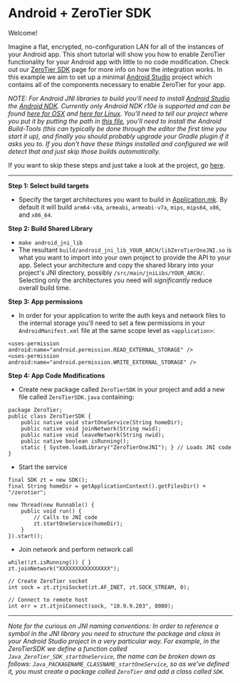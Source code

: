 Android + ZeroTier SDK
====

Welcome!

Imagine a flat, encrypted, no-configuration LAN for all of the instances of your Android app. This short tutorial will show you how to enable ZeroTier functionality for your Android app with little to no code modification. Check out our [ZeroTier SDK](https://www.zerotier.com/blog) page for more info on how the integration works. In this example we aim to set up a minimal [Android Studio](https://developer.android.com/studio/index.html) project which contains all of the components necessary to enable ZeroTier for your app.

*NOTE: For Android JNI libraries to build you'll need to install [Android Studio](https://developer.android.com/studio/index.html) the [Android NDK](https://developer.android.com/ndk/index.html). Currently only Android NDK r10e is supported and can be found [here for OSX](http://dl.google.com/android/repository/android-ndk-r10e-darwin-x86_64.zip) and [here for Linux](http://dl.google.com/android/repository/android-ndk-r10e-linux-x86_64.zip). You'll need to tell our project where you put it by putting the path in [this file](android/proj/local.properties), you'll need to install the Android Build-Tools (this can typically be done through the editor the first time you start it up), and finally you should probably upgrade your Gradle plugin if it asks you to. If you don't have these things installed and configured we will detect that and just skip those builds automatically.*

If you want to skip these steps and just take a look at the project, go [here](example_app).

***
**Step 1: Select build targets**
 - Specify the target architectures you want to build in [Application.mk](android/java/jni/Application.mk). By default it will build `arm64-v8a`, `armeabi`, `armeabi-v7a`, `mips`, `mips64`, `x86`, and `x86_64`.

**Step 2: Build Shared Library**
 - `make android_jni_lib`
 - The resultant `build/android_jni_lib_YOUR_ARCH/libZeroTierOneJNI.so` is what you want to import into your own project to provide the API to your app. Select your architecture and copy the shared library into your project's JNI directory, possibly `/src/main/jniLibs/YOUR_ARCH/`. Selecting only the architectures you need will *significantly* reduce overall build time.

**Step 3: App permissions**

 - In order for your application to write the auth keys and network files to the internal storage you'll need to set a few permissions in your `AndroidManifest.xml` file at the same scope level as `<application>`:

```
<uses-permission android:name="android.permission.READ_EXTERNAL_STORAGE" />
<uses-permission android:name="android.permission.WRITE_EXTERNAL_STORAGE" />
```

**Step 4: App Code Modifications**
 - Create new package called `ZeroTierSDK` in your project and add a new file called `ZeroTierSDK.java` containing:

```
package ZeroTier;
public class ZeroTierSDK {
    public native void startOneService(String homeDir);
    public native void joinNetwork(String nwid);
    public native void leaveNetwork(String nwid);
    public native boolean isRunning();
    static { System.loadLibrary("ZeroTierOneJNI"); } // Loads JNI code
}
```

 - Start the service

```
final SDK zt = new SDK();
final String homeDir = getApplicationContext().getFilesDir() + "/zerotier";

new Thread(new Runnable() {
    public void run() {
        // Calls to JNI code
        zt.startOneService(homeDir);
    }
}).start();
```

 - Join network and perform network call

```
while(!zt.isRunning()) { }
zt.joinNetwork("XXXXXXXXXXXXXXXX");

// Create ZeroTier socket
int sock = zt.ztjniSocket(zt.AF_INET, zt.SOCK_STREAM, 0);

// Connect to remote host
int err = zt.ztjniConnect(sock, "10.9.9.203", 8080);
```

***

*Note for the curious on JNI naming conventions: In order to reference a symbol in the JNI library you need to structure the package and class in your Android Studio project in a very particular way. For example, in the ZeroTierSDK we define a function called `Java_ZeroTier_SDK_startOneService`, the name can be broken down as follows: `Java_PACKAGENAME_CLASSNAME_startOneService`, so as we've defined it, you must create a package called `ZeroTier` and add a class called `SDK`.* 


